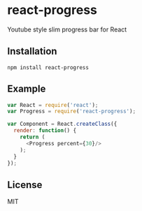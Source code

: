 # react-progress

Youtube style slim progress bar for React

## Installation

```
npm install react-progress
```

## Example

```javascript
var React = require('react');
var Progress = require('react-progress');

var Component = React.createClass({
  render: function() {
    return (
      <Progress percent={30}/>
    );
  }
});
```

## License

MIT
